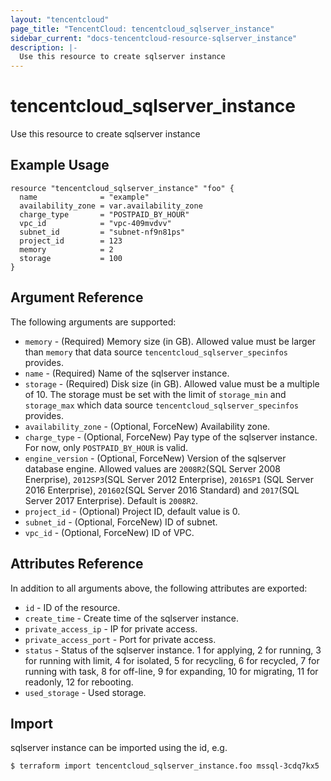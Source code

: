 ```yaml
---
layout: "tencentcloud"
page_title: "TencentCloud: tencentcloud_sqlserver_instance"
sidebar_current: "docs-tencentcloud-resource-sqlserver_instance"
description: |-
  Use this resource to create sqlserver instance
---
```


# tencentcloud_sqlserver_instance

Use this resource to create sqlserver instance

## Example Usage

```hcl
resource "tencentcloud_sqlserver_instance" "foo" {
  name              = "example"
  availability_zone = var.availability_zone
  charge_type       = "POSTPAID_BY_HOUR"
  vpc_id            = "vpc-409mvdvv"
  subnet_id         = "subnet-nf9n81ps"
  project_id        = 123
  memory            = 2
  storage           = 100
}
```

## Argument Reference

The following arguments are supported:

* `memory` - (Required) Memory size (in GB). Allowed value must be larger than `memory` that data source `tencentcloud_sqlserver_specinfos` provides.
* `name` - (Required) Name of the sqlserver instance.
* `storage` - (Required) Disk size (in GB). Allowed value must be a multiple of 10. The storage must be set with the limit of `storage_min` and `storage_max` which data source `tencentcloud_sqlserver_specinfos` provides.
* `availability_zone` - (Optional, ForceNew) Availability zone.
* `charge_type` - (Optional, ForceNew) Pay type of the sqlserver instance. For now, only `POSTPAID_BY_HOUR` is valid.
* `engine_version` - (Optional, ForceNew) Version of the sqlserver database engine. Allowed values are `2008R2`(SQL Server 2008 Enerprise), `2012SP3`(SQL Server 2012 Enterprise), `2016SP1` (SQL Server 2016 Enterprise), `201602`(SQL Server 2016 Standard) and `2017`(SQL Server 2017 Enterprise). Default is `2008R2`.
* `project_id` - (Optional) Project ID, default value is 0.
* `subnet_id` - (Optional, ForceNew) ID of subnet.
* `vpc_id` - (Optional, ForceNew) ID of VPC.

## Attributes Reference

In addition to all arguments above, the following attributes are exported:

* `id` - ID of the resource.
* `create_time` - Create time of the sqlserver instance.
* `private_access_ip` - IP for private access.
* `private_access_port` - Port for private access.
* `status` - Status of the sqlserver instance. 1 for applying, 2 for running, 3 for running with limit, 4 for isolated, 5 for recycling, 6 for recycled, 7 for running with task, 8 for off-line, 9 for expanding, 10 for migrating, 11 for readonly, 12 for rebooting.
* `used_storage` - Used storage.


## Import

sqlserver instance can be imported using the id, e.g.

```
$ terraform import tencentcloud_sqlserver_instance.foo mssql-3cdq7kx5
```

